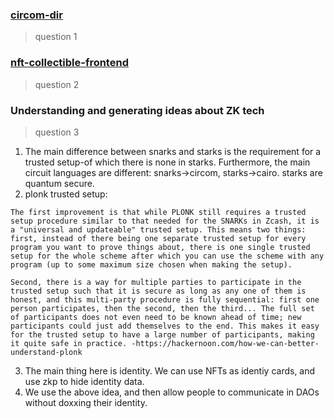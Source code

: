 ### [circom-dir](https://github.com/alienflip/zku/tree/main/week_1/circom-dir)

> question 1 

### [nft-collectible-frontend](https://github.com/alienflip/zku/tree/main/week_1/nft-collectible-frontend)

> question 2

### Understanding and generating ideas about ZK tech

> question 3

1. The main difference between snarks and starks is the requirement for a trusted setup-of which there is none in starks. Furthermore, the main circuit languages are different: snarks->circom, starks->cairo. starks are quantum secure.
2. plonk trusted setup: 
```
The first improvement is that while PLONK still requires a trusted setup procedure similar to that needed for the SNARKs in Zcash, it is a "universal and updateable" trusted setup. This means two things: first, instead of there being one separate trusted setup for every program you want to prove things about, there is one single trusted setup for the whole scheme after which you can use the scheme with any program (up to some maximum size chosen when making the setup).

Second, there is a way for multiple parties to participate in the trusted setup such that it is secure as long as any one of them is honest, and this multi-party procedure is fully sequential: first one person participates, then the second, then the third... The full set of participants does not even need to be known ahead of time; new participants could just add themselves to the end. This makes it easy for the trusted setup to have a large number of participants, making it quite safe in practice. -https://hackernoon.com/how-we-can-better-understand-plonk
```

3. The main thing here is identity. We can use NFTs as identiy cards, and use zkp to hide identity data.
4. We use the above idea, and then allow people to communicate in DAOs without doxxing their identity.
